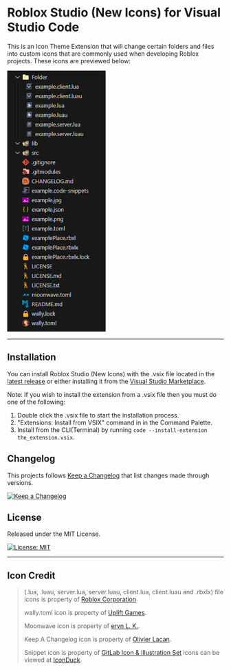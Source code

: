 # Roblox Studio (New Icons) for Visual Studio Code

This is an Icon Theme Extension that will change certain folders and files
into custom icons that are commonly used when developing Roblox projects. These icons are previewed below:

![Screenshot](icons/example.png)

---

## Installation
You can install Roblox Studio (New Icons) with the .vsix file located
in the [latest release](https://github.com/dev-syn/roblox-vscode-icon-theme/releases/latest)
or either installing it from the [Visual Studio Marketplace](https://marketplace.visualstudio.com/items?itemName=dev-syn.roblox-vscode-icon-theme-new).

Note: If you wish to install the extension from a .vsix file then you must do one of the following:

1. Double click the .vsix file to start the installation process.
2. "Extensions: Install from VSIX" command in in the Command Palette.
3. Install from the CLI(Terminal) by running `code --install-extension the_extension.vsix`.

## Changelog
This projects follows [Keep a Changelog](https://keepachangelog.com/en/1.0.0/) that list changes made through versions.

[![Keep a Changelog](https://img.shields.io/badge/Changelog-1.3.0-orange)](CHANGELOG.md)
## License
Released under the MIT License.

[![License: MIT](https://img.shields.io/badge/License-MIT-yellow.svg)](LICENSE.md)

---

## Icon Credit

> (.lua, .luau, server.lua, server.luau, client.lua, client.luau and .rbxlx)
> file icons is property of [Roblox Corporation](https://www.roblox.com/home).
>
> wally.toml icon is property of [Uplift Games](https://github.com/UpliftGames/).
>
> Moonwave icon is property of [eryn L. K.](https://eryn.io/moonwave/).
>
> Keep A Changelog icon is property of [Olivier Lacan](https://olivierlacan.com).
>
> Snippet icon is property of [GitLab Icon & Illustration Set](https://gitlab.com/gitlab-org/gitlab-svgs?ref=iconduck.com) icons can be viewed at [IconDuck](https://iconduck.com/sets/gitlab-icon-and-illustration-set).